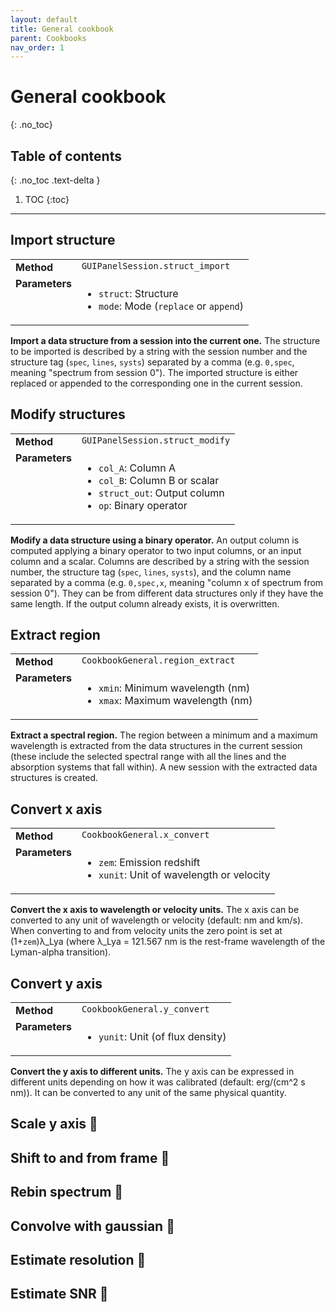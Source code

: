 ```yaml
---
layout: default
title: General cookbook
parent: Cookbooks
nav_order: 1
---
```


# General cookbook
{: .no_toc}

## Table of contents
{: .no_toc .text-delta }

1. TOC
{:toc}
---

## Import structure

<table>
  <tbody>
    <tr>
      <td style="vertical-align:top"><strong>Method</strong></td>
      <td style="vertical-align:top"><code>GUIPanelSession.struct_import</code></td>
    </tr>
    <tr>
      <td style="vertical-align:top"><strong>Parameters</strong></td>
      <td style="vertical-align:top">
        <ul>
          <li><code>struct</code>: Structure</li>
          <li><code>mode</code>: Mode (<code>replace</code> or <code>append</code>)</li>
        </ul>
      </td>
    </tr>
  </tbody>
</table>

**Import a data structure from a session into the current one.** The structure to be imported is described by a string with the session number and the structure tag (`spec`, `lines`, `systs`) separated by a comma (e.g. `0,spec`, meaning "spectrum from session 0"). The imported structure is either replaced or appended to the corresponding one in the current session.

## Modify structures

<table>
  <tbody>
    <tr>
      <td style="vertical-align:top"><strong>Method</strong></td>
      <td style="vertical-align:top"><code>GUIPanelSession.struct_modify</code></td>
    </tr>
    <tr>
      <td style="vertical-align:top"><strong>Parameters</strong></td>
      <td style="vertical-align:top">
        <ul>
          <li><code>col_A</code>: Column A</li>
          <li><code>col_B</code>: Column B or scalar</li>
          <li><code>struct_out</code>: Output column</li>
          <li><code>op</code>: Binary operator</li>
        </ul>
      </td>
    </tr>
  </tbody>
</table>

**Modify a data structure using a binary operator.** An output column is computed applying a binary operator to two input columns, or an input column and a scalar. Columns are described by a string with the session number, the structure tag (`spec`, `lines`, `systs`), and the column name separated by a comma (e.g. `0,spec,x`, meaning "column x of spectrum from session 0").  They can be from different data structures only if they have the same length. If the output column already exists, it is overwritten.

## Extract region

<table>
  <tbody>
    <tr>
      <td style="vertical-align:top"><strong>Method</strong></td>
      <td style="vertical-align:top"><code>CookbookGeneral.region_extract</code></td>
    </tr>
    <tr>
      <td style="vertical-align:top"><strong>Parameters</strong></td>
      <td style="vertical-align:top">
        <ul>
          <li><code>xmin</code>: Minimum wavelength (nm)</li>
          <li><code>xmax</code>: Maximum wavelength (nm)</li>
        </ul>
      </td>
    </tr>
  </tbody>
</table>

**Extract a spectral region.** The region between a minimum and a maximum wavelength is extracted from the data structures in the current session (these include the selected spectral range with all the lines and the absorption systems that fall within). A new session with the extracted data structures is created.

## Convert x axis

<table>
  <tbody>
    <tr>
      <td style="vertical-align:top"><strong>Method</strong></td>
      <td style="vertical-align:top"><code>CookbookGeneral.x_convert</code></td>
    </tr>
    <tr>
      <td style="vertical-align:top"><strong>Parameters</strong></td>
      <td style="vertical-align:top">
        <ul>
          <li><code>zem</code>: Emission redshift</li>
          <li><code>xunit</code>: Unit of wavelength or velocity</li>
        </ul>
      </td>
    </tr>
  </tbody>
</table>

**Convert the x axis to wavelength or velocity units.** The x axis can be converted to any unit of wavelength or velocity (default: nm and km/s). When converting to and from velocity units the zero point is set at (1+`zem`)λ_Lya (where λ_Lya = 121.567 nm is the rest-frame wavelength of the Lyman-alpha transition).

## Convert y axis

<table>
  <tbody>
    <tr>
      <td style="vertical-align:top"><strong>Method</strong></td>
      <td style="vertical-align:top"><code>CookbookGeneral.y_convert</code></td>
    </tr>
    <tr>
      <td style="vertical-align:top"><strong>Parameters</strong></td>
      <td style="vertical-align:top">
        <ul>
          <li><code>yunit</code>: Unit (of flux density)</li>
        </ul>
      </td>
    </tr>
  </tbody>
</table>

**Convert the y axis to different units.** The y axis can be expressed in different units depending on how it was calibrated (default: erg/(cm^2 s nm)). It can be converted to any unit of the same physical quantity.

## Scale y axis 🚧

## Shift to and from frame 🚧

## Rebin spectrum 🚧

## Convolve with gaussian  🚧

## Estimate resolution  🚧

## Estimate SNR 🚧
